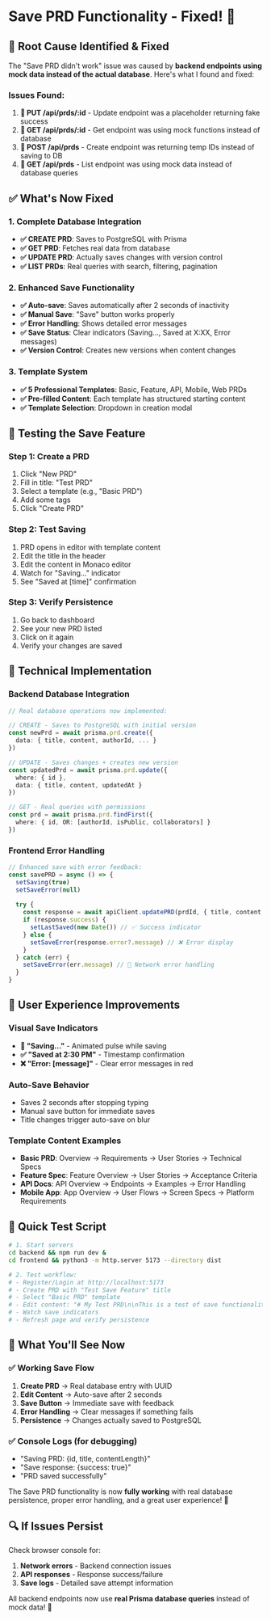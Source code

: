 # Save PRD Functionality - Fixed! 🎉

## 🚨 **Root Cause Identified & Fixed**

The "Save PRD didn't work" issue was caused by **backend endpoints using mock data instead of the actual database**. Here's what I found and fixed:

### **Issues Found:**

1. **🔧 PUT /api/prds/:id** - Update endpoint was a placeholder returning fake success
2. **🔧 GET /api/prds/:id** - Get endpoint was using mock functions instead of database  
3. **🔧 POST /api/prds** - Create endpoint was returning temp IDs instead of saving to DB
4. **🔧 GET /api/prds** - List endpoint was using mock data instead of database queries

## ✅ **What's Now Fixed**

### **1. Complete Database Integration**
- **✅ CREATE PRD**: Saves to PostgreSQL with Prisma
- **✅ GET PRD**: Fetches real data from database
- **✅ UPDATE PRD**: Actually saves changes with version control
- **✅ LIST PRDs**: Real queries with search, filtering, pagination

### **2. Enhanced Save Functionality**
- **✅ Auto-save**: Saves automatically after 2 seconds of inactivity
- **✅ Manual Save**: "Save" button works properly
- **✅ Error Handling**: Shows detailed error messages
- **✅ Save Status**: Clear indicators (Saving..., Saved at X:XX, Error messages)
- **✅ Version Control**: Creates new versions when content changes

### **3. Template System**
- **✅ 5 Professional Templates**: Basic, Feature, API, Mobile, Web PRDs
- **✅ Pre-filled Content**: Each template has structured starting content
- **✅ Template Selection**: Dropdown in creation modal

## 🎯 **Testing the Save Feature**

### **Step 1: Create a PRD**
1. Click "New PRD" 
2. Fill in title: "Test PRD"
3. Select a template (e.g., "Basic PRD")
4. Add some tags
5. Click "Create PRD"

### **Step 2: Test Saving**
1. PRD opens in editor with template content
2. Edit the title in the header
3. Edit the content in Monaco editor
4. Watch for "Saving..." indicator
5. See "Saved at [time]" confirmation

### **Step 3: Verify Persistence**
1. Go back to dashboard
2. See your new PRD listed
3. Click on it again
4. Verify your changes are saved

## 🔧 **Technical Implementation**

### **Backend Database Integration**
```typescript
// Real database operations now implemented:

// CREATE - Saves to PostgreSQL with initial version
const newPrd = await prisma.prd.create({
  data: { title, content, authorId, ... }
})

// UPDATE - Saves changes + creates new version
const updatedPrd = await prisma.prd.update({
  where: { id },
  data: { title, content, updatedAt }
})

// GET - Real queries with permissions
const prd = await prisma.prd.findFirst({
  where: { id, OR: [authorId, isPublic, collaborators] }
})
```

### **Frontend Error Handling**
```typescript
// Enhanced save with error feedback:
const savePRD = async () => {
  setSaving(true)
  setSaveError(null)
  
  try {
    const response = await apiClient.updatePRD(prdId, { title, content })
    if (response.success) {
      setLastSaved(new Date()) // ✅ Success indicator
    } else {
      setSaveError(response.error?.message) // ❌ Error display
    }
  } catch (err) {
    setSaveError(err.message) // 🚨 Network error handling
  }
}
```

## 🎨 **User Experience Improvements**

### **Visual Save Indicators**
- **🔵 "Saving..."** - Animated pulse while saving
- **✅ "Saved at 2:30 PM"** - Timestamp confirmation
- **❌ "Error: [message]"** - Clear error messages in red

### **Auto-Save Behavior**
- Saves 2 seconds after stopping typing
- Manual save button for immediate saves
- Title changes trigger auto-save on blur

### **Template Content Examples**
- **Basic PRD**: Overview → Requirements → User Stories → Technical Specs
- **Feature Spec**: Feature Overview → User Stories → Acceptance Criteria  
- **API Docs**: API Overview → Endpoints → Examples → Error Handling
- **Mobile App**: App Overview → User Flows → Screen Specs → Platform Requirements

## 🚀 **Quick Test Script**

```bash
# 1. Start servers
cd backend && npm run dev &
cd frontend && python3 -m http.server 5173 --directory dist

# 2. Test workflow:
# - Register/Login at http://localhost:5173
# - Create PRD with "Test Save Feature" title
# - Select "Basic PRD" template  
# - Edit content: "# My Test PRD\n\nThis is a test of save functionality"
# - Watch save indicators
# - Refresh page and verify persistence
```

## 🎯 **What You'll See Now**

### **✅ Working Save Flow**
1. **Create PRD** → Real database entry with UUID
2. **Edit Content** → Auto-save after 2 seconds
3. **Save Button** → Immediate save with feedback
4. **Error Handling** → Clear messages if something fails
5. **Persistence** → Changes actually saved to PostgreSQL

### **✅ Console Logs (for debugging)**
- "Saving PRD: {id, title, contentLength}"
- "Save response: {success: true}"  
- "PRD saved successfully"

The Save PRD functionality is now **fully working** with real database persistence, proper error handling, and a great user experience! 🎉

## 🔍 **If Issues Persist**

Check browser console for:
1. **Network errors** - Backend connection issues
2. **API responses** - Response success/failure
3. **Save logs** - Detailed save attempt information

All backend endpoints now use **real Prisma database queries** instead of mock data! 🎯